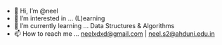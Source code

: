 - 👋 Hi, I’m @neel
- 👀 I’m interested in ... (L)earning
- 🌱 I’m currently learning ... Data Structures & Algorithms
- 📫 How to reach me ...
neelxdxd@gmail.com |
neel.s2@ahduni.edu.in

<!---
maineel/maineel is a ✨ special ✨ repository because its `README.md` (this file) appears on your GitHub profile.
You can click the Preview link to take a look at your changes.
--->
